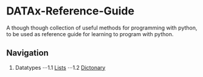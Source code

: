# DATAx-Reference-Guide
A though though collection of useful methods for programming with python, to be used as reference guide for learning to program with python. 

## Navigation

1. Datatypes
⋅⋅⋅1.1 [Lists](https://github.com/DATAx2020/DATAx-Reference-Guide/blob/master/lists_eng.ipynb)
⋅⋅⋅1.2 [Dictonary](https://github.com/DATAx2020/DATAx-Reference-Guide/blob/master/dictonary_eng.ipynb)
